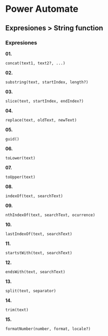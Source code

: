 # **Power Automate**

## **Expresiones > String function**

### Expresiones

**01.**

```
concat(text1, text2?, ...)
```

**02.**

```
substring(text, startIndex, length?)
```

**03.**

```
slice(text, startIndex, endIndex?)
```

**04.**

```
replace(text, oldText, newText)
```

**05.**

```
guid()
```

**06.**

```
toLower(text)
```

**07.**

```
toUpper(text)
```

**08.**

```
indexOf(text, searchText)
```

**09.**

```
nthIndexOf(text, searchText, ocurrence)
```

**10.**

```
lastIndexOf(text, searchText)
```

**11.**

```
startstWith(text, searchText)
```

**12.**

```
endsWith(text, searchText)
```

**13.**

```
split(text, separator)
```

**14.**

```
trim(text)
```

**15.**

```
formatNumber(number, format, locale?)
```